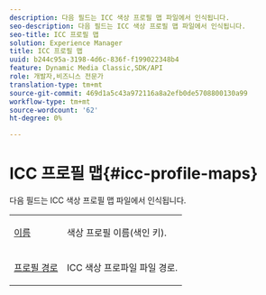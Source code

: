 ```yaml
---
description: 다음 필드는 ICC 색상 프로필 맵 파일에서 인식됩니다.
seo-description: 다음 필드는 ICC 색상 프로필 맵 파일에서 인식됩니다.
seo-title: ICC 프로필 맵
solution: Experience Manager
title: ICC 프로필 맵
uuid: b244c95a-3198-4d6c-836f-f199022348b4
feature: Dynamic Media Classic,SDK/API
role: 개발자,비즈니스 전문가
translation-type: tm+mt
source-git-commit: 469d1a5c43a972116a8a2efb0de5708800130a99
workflow-type: tm+mt
source-wordcount: '62'
ht-degree: 0%

---
```



# ICC 프로필 맵{#icc-profile-maps}

다음 필드는 ICC 색상 프로필 맵 파일에서 인식됩니다.

<table id="simpletable_91C7631EE91141DCB6EE70441BC724A9"> 
 <tr class="strow"> 
  <td class="stentry"> <p><span class="codeph"> <a href="../../../../../../is-api/image-catalog/image-serving-api-ref/c-image-catalog-reference/c-icc-profile-map-reference/r-name-icc.md#reference-9e7d3c8e35434981a3dfac66b8946cbe" type="reference" format="dita" scope="local"> 이름</a></span> </p></td> 
  <td class="stentry"> <p>색상 프로필 이름(색인 키). </p></td> 
 </tr> 
 <tr class="strow"> 
  <td class="stentry"> <p><span class="codeph"> <a href="../../../../../../is-api/image-catalog/image-serving-api-ref/c-image-catalog-reference/c-icc-profile-map-reference/r-profilepath-icc.md#reference-d0db8b059a60437992fe1ae35761cb95" type="reference" format="dita" scope="local"> 프로필 경로</a></span> </p> </td> 
  <td class="stentry"> <p>ICC 색상 프로파일 파일 경로. </p></td> 
 </tr> 
</table>

